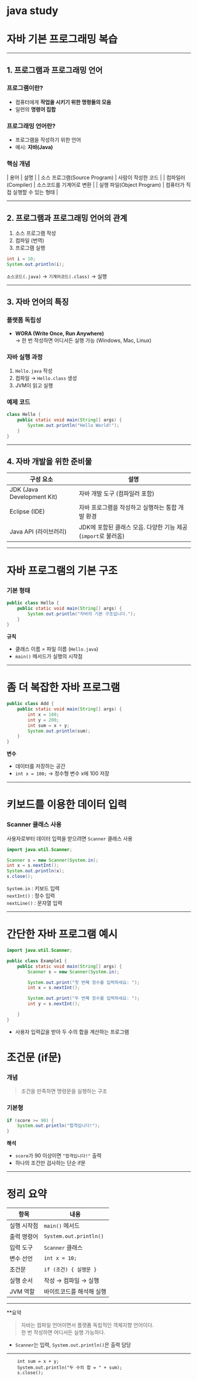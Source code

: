# java study
#  자바 기본 프로그래밍 복습

---

##  1. 프로그램과 프로그래밍 언어

### 프로그램이란?
- 컴퓨터에게 **작업을 시키기 위한 명령들의 모음**
- 일련의 **명령어 집합**

### 프로그래밍 언어란?
- 프로그램을 작성하기 위한 언어  
- 예시: **자바(Java)**

### 핵심 개념
| 용어 | 설명 |
| 소스 프로그램(Source Program) | 사람이 작성한 코드 |
| 컴파일러(Compiler) | 소스코드를 기계어로 변환 |
| 실행 파일(Object Program) | 컴퓨터가 직접 실행할 수 있는 형태 |

---------------------------------------

##  2. 프로그램과 프로그래밍 언어의 관계

1. 소스 프로그램 작성
2. 컴파일 (번역)
3. 프로그램 실행

```java
int i = 10;
System.out.println(i);
```

 `소스코드(.java)` → `기계어코드(.class)` → 실행

---------------------------------------

##  3. 자바 언어의 특징

###  플랫폼 독립성
- **WORA (Write Once, Run Anywhere)**  
  → 한 번 작성하면 어디서든 실행 가능 (Windows, Mac, Linux)

###  자바 실행 과정
1. `Hello.java` 작성  
2. 컴파일 → `Hello.class` 생성  
3. JVM이 읽고 실행

###  예제 코드
```java
class Hello {
    public static void main(String[] args) {
        System.out.println("Hello World!");
    }
}
```

---

##  4. 자바 개발을 위한 준비물

| 구성 요소 | 설명 |
|------------|------|
| JDK (Java Development Kit) | 자바 개발 도구 (컴파일러 포함) |
| Eclipse (IDE) | 자바 프로그램을 작성하고 실행하는 통합 개발 환경 |
| Java API (라이브러리) | JDK에 포함된 클래스 모음. 다양한 기능 제공 (`import`로 불러옴) |

---

#  자바 프로그램의 기본 구조

###  기본 형태
```java
public class Hello {
    public static void main(String[] args) {
        System.out.println("자바의 기본 구조입니다.");
    }
}
```

 **규칙**
- 클래스 이름 = 파일 이름 (`Hello.java`)
- `main()` 메서드가 실행의 시작점

---

#  좀 더 복잡한 자바 프로그램
```java
public class Add {
    public static void main(String[] args) {
        int x = 100;
        int y = 200;
        int sum = x + y;
        System.out.println(sum);
    }
}
```

 **변수**  
- 데이터를 저장하는 공간  
- `int x = 100;` → 정수형 변수 x에 100 저장  

---

#  키보드를 이용한 데이터 입력

###  Scanner 클래스 사용
사용자로부터 데이터 입력을 받으려면 `Scanner` 클래스 사용

```java
import java.util.Scanner;

Scanner s = new Scanner(System.in);
int x = s.nextInt();
System.out.println(x);
s.close();
```

 `System.in` : 키보드 입력  
 `nextInt()` : 정수 입력  
 `nextLine()` : 문자열 입력  

---
#  간단한 자바 프로그램 예시

```java
import java.util.Scanner;

public class Example1 {
    public static void main(String[] args) {
        Scanner s = new Scanner(System.in);

        System.out.print("첫 번째 정수를 입력하세요: ");
        int x = s.nextInt();

        System.out.print("두 번째 정수를 입력하세요: ");
        int y = s.nextInt();

    }
}
```

- 사용자 입력값을 받아 두 수의 합을 계산하는 프로그램  

#  조건문 (if문)

###  개념
> 조건을 만족하면 명령문을 실행하는 구조

###  기본형
```java
if (score >= 90) {
    System.out.println("합격입니다!");
}
```

 **해석**  
- `score`가 90 이상이면 `"합격입니다!"` 출력  
- 하나의 조건만 검사하는 단순 if문

---

#  정리 요약

| 항목 | 내용 |
|------|------|
| 실행 시작점 | `main()` 메서드 |
| 출력 명령어 | `System.out.println()` |
| 입력 도구 | `Scanner` 클래스 |
| 변수 선언 | `int x = 10;` |
| 조건문 | `if (조건) { 실행문 }` |
| 실행 순서 | 작성 → 컴파일 → 실행 |
| JVM 역할 | 바이트코드를 해석해 실행 |

---

 **요약
> 자바는 컴파일 언어이면서 플랫폼 독립적인 객체지향 언어이다.  
> 한 번 작성하면 어디서든 실행 가능하다. 
- `Scanner`는 입력, `System.out.println()`은 출력 담당  

---
        int sum = x + y;
        System.out.println("두 수의 합 = " + sum);
        s.close();

